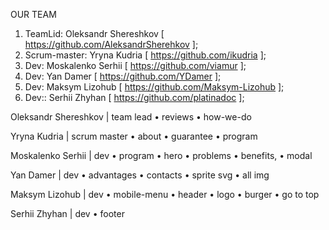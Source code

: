 OUR TEAM

1. TeamLid: Oleksandr Shereshkov [ https://github.com/AleksandrSherehkov ];
2. Scrum-master: Yryna Kudria [ https://github.com/ikudria ];
3. Dev: Moskalenko Serhii [ https://github.com/viamur ];
4. Dev: Yan Damer [ https://github.com/YDamer ];
5. Dev: Maksym Lizohub [ https://github.com/Maksym-Lizohub ];
6. Dev:: Serhii Zhyhan [ https://github.com/platinadoc ];

Oleksandr Shereshkov | team lead • reviews • how-we-do

Yryna Kudria | scrum master • about • guarantee • program

Moskalenko Serhii | dev • program • hero • problems • benefits, • modal

Yan Damer | dev • advantages • contacts • sprite svg • all img

Maksym Lizohub | dev • mobile-menu • header • logo • burger • go to top

Serhii Zhyhan | dev • footer
